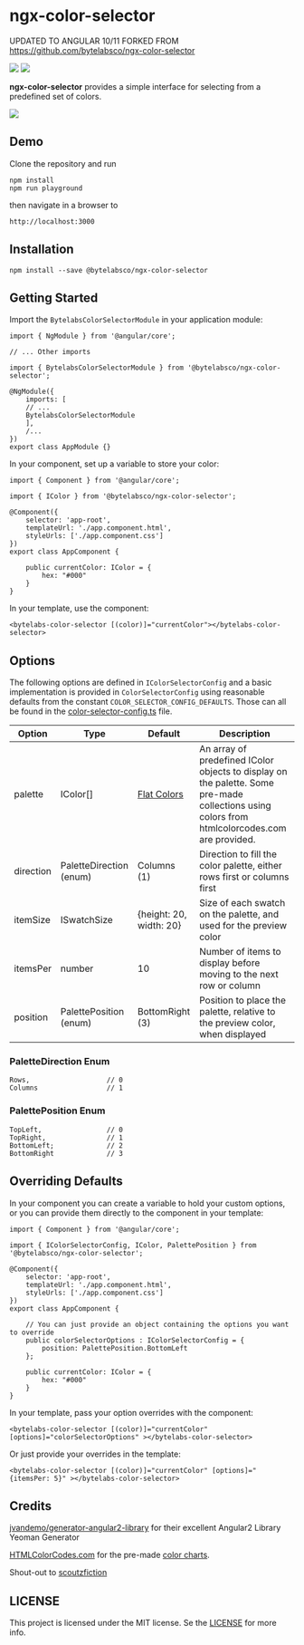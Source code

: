 
# ngx-color-selector # 

UPDATED TO ANGULAR 10/11
FORKED FROM https://github.com/bytelabsco/ngx-color-selector

![](https://travis-ci.org/bytelabsco/ngx-color-selector.svg?branch=master) ![](https://badge.fury.io/js/%40bytelabsco%2Fngx-color-selector.svg)

**ngx-color-selector** provides a simple interface for selecting from a predefined set of colors.

![](https://github.com/bytelabsco/ngx-color-selector/raw/master/docs/ngx-color-selector-example.gif)

## Demo

Clone the repository and run

	npm install    
	npm run playground

then navigate in a browser to

    http://localhost:3000


## Installation

    npm install --save @bytelabsco/ngx-color-selector


## Getting Started

Import the `BytelabsColorSelectorModule` in your application module:

	import { NgModule } from '@angular/core';

	// ... Other imports

	import { BytelabsColorSelectorModule } from '@bytelabsco/ngx-color-selector';

	@NgModule({
		imports: [
		// ...
		BytelabsColorSelectorModule
		],
		/...
	})
	export class AppModule {}

In your component, set up a variable to store your color:

	import { Component } from '@angular/core';

	import { IColor } from '@bytelabsco/ngx-color-selector';

	@Component({
  		selector: 'app-root',
  		templateUrl: './app.component.html',
  		styleUrls: ['./app.component.css']
	})
	export class AppComponent {

  		public currentColor: IColor = {
    		hex: "#000"
  		}
	}

In your template, use the component:

	<bytelabs-color-selector [(color)]="currentColor"></bytelabs-color-selector>


## Options


The following options are defined in `IColorSelectorConfig` and a basic implementation is provided in `ColorSelectorConfig` using reasonable defaults from the constant `COLOR_SELECTOR_CONFIG_DEFAULTS`.  Those can all be found in the [color-selector-config.ts](https://github.com/bytelabsco/ngx-color-selector/blob/master/src/color-selector/color-selector-config.ts) file.

| Option    | Type                    | Default                 | Description |
| --------- | ----------------------- | ----------------------- | ----------- |
| palette   | IColor[]                | [Flat Colors](http://htmlcolorcodes.com/color-chart/flat-design-color-chart/) | An array of predefined IColor objects to display on the palette.  Some pre-made collections using colors from htmlcolorcodes.com are provided. |
| direction | PaletteDirection (enum) | Columns (1)             | Direction to fill the color palette, either rows first or columns first |
| itemSize  | ISwatchSize             | {height: 20, width: 20} | Size of each swatch on the palette, and used for the preview color |
| itemsPer  | number                  | 10                      | Number of items to display before moving to the next row or column |
| position  | PalettePosition (enum)  | BottomRight (3)         | Position to place the palette, relative to the preview color, when displayed |


### PaletteDirection Enum

	Rows,					// 0
	Columns					// 1


### PalettePosition Enum

	TopLeft,				// 0
	TopRight,				// 1
	BottomLeft;				// 2
	BottomRight				// 3



## Overriding Defaults

In your component you can create a variable to hold your custom options, or you can provide them directly to the component in your template:

	import { Component } from '@angular/core';

	import { IColorSelectorConfig, IColor, PalettePosition } from '@bytelabsco/ngx-color-selector';

	@Component({
  		selector: 'app-root',
  		templateUrl: './app.component.html',
  		styleUrls: ['./app.component.css']
	})
	export class AppComponent {

		// You can just provide an object containing the options you want to override
  		public colorSelectorOptions : IColorSelectorConfig = {
    		position: PalettePosition.BottomLeft
  		};

  		public currentColor: IColor = {
    		hex: "#000"
  		}
	}

In your template, pass your option overrides with the component:

	<bytelabs-color-selector [(color)]="currentColor" [options]="colorSelectorOptions" ></bytelabs-color-selector>

Or just provide your overrides in the template:

	<bytelabs-color-selector [(color)]="currentColor" [options]="{itemsPer: 5}" ></bytelabs-color-selector>


## Credits

[jvandemo/generator-angular2-library](https://github.com/jvandemo/generator-angular2-library) for their excellent Angular2 Library Yeoman Generator

[HTMLColorCodes.com](http://htmlcolorcodes.com) for the pre-made [color charts](http://htmlcolorcodes.com/color-chart/).

Shout-out to [scoutzfiction](https://github.com/scoutzfiction)


## LICENSE

This project is licensed under the MIT license.  Se the [LICENSE](https://github.com/bytelabsco/ngx-color-selector/blob/master/LICENSE) for more info.